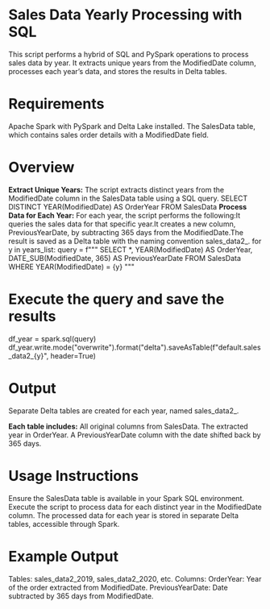 # Sales Data Yearly Processing with SQL
This script performs a hybrid of SQL and PySpark operations to process sales data by year. It extracts unique years from the ModifiedDate column, processes each year’s data, and stores the results in Delta tables.

# Requirements
Apache Spark with PySpark and Delta Lake installed.
The SalesData table, which contains sales order details with a ModifiedDate field.

# Overview
**Extract Unique Years:** The script extracts distinct years from the ModifiedDate column in the SalesData table using a SQL query.
SELECT DISTINCT YEAR(ModifiedDate) AS OrderYear
FROM SalesData
**Process Data for Each Year:** For each year, the script performs the following:It queries the sales data for that specific year.It creates a new column, PreviousYearDate, by subtracting 365 days from the ModifiedDate.The result is saved as a Delta table with the naming convention sales_data2_<year>.
for y in years_list:
    query = f"""
    SELECT *, 
           YEAR(ModifiedDate) AS OrderYear, 
           DATE_SUB(ModifiedDate, 365) AS PreviousYearDate
    FROM SalesData
    WHERE YEAR(ModifiedDate) = {y}
    """
# Execute the query and save the results
df_year = spark.sql(query)
df_year.write.mode("overwrite").format("delta").saveAsTable(f"default.sales_data2_{y}", header=True)

# Output
Separate Delta tables are created for each year, named sales_data2_<year>.

**Each table includes:**
All original columns from SalesData.
The extracted year in OrderYear.
A PreviousYearDate column with the date shifted back by 365 days.

# Usage Instructions
Ensure the SalesData table is available in your Spark SQL environment.
Execute the script to process data for each distinct year in the ModifiedDate column.
The processed data for each year is stored in separate Delta tables, accessible through Spark.
# Example Output
Tables: sales_data2_2019, sales_data2_2020, etc.
Columns:
OrderYear: Year of the order extracted from ModifiedDate.
PreviousYearDate: Date subtracted by 365 days from ModifiedDate.
